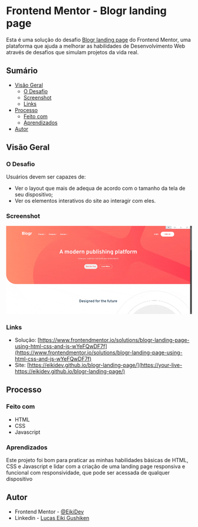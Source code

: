 # Frontend Mentor - Blogr landing page

Esta é uma solução do desafio [Blogr landing page](https://www.frontendmentor.io/challenges/blogr-landing-page-EX2RLAApP) do Frontend Mentor, uma plataforma que ajuda a melhorar as habilidades de Desenvolvimento Web através de desafios que simulam projetos da vida real. 

## Sumário

- [Visão Geral](#visão-geral)
  - [O Desafio](#o-desafio)
  - [Screenshot](#screenshot)
  - [Links](#links)
- [Processo](#processo)
  - [Feito com](#feito-com)
  - [Aprendizados](#aprendizados)
- [Autor](#autor)

## Visão Geral

### O Desafio

Usuários devem ser capazes de:

- Ver o layout que mais de adequa de acordo com o tamanho da tela de seu dispositivo;
- Ver os elementos interativos do site ao interagir com eles.

### Screenshot

![Gif do projeto](images/github/blogr.gif)

### Links

- Solução: [https://www.frontendmentor.io/solutions/blogr-landing-page-using-html-css-and-js-wYeFQwDF7f](https://www.frontendmentor.io/solutions/blogr-landing-page-using-html-css-and-js-wYeFQwDF7f)
- Site: [https://eikidev.github.io/blogr-landing-page/](https://your-live-https://eikidev.github.io/blogr-landing-page/)

## Processo

### Feito com

- HTML
- CSS
- Javascript

### Aprendizados

Este projeto foi bom para praticar as minhas habilidades básicas de HTML, CSS e Javascript e lidar com a criação de uma landing page responsiva e funcional com responsividade, que pode ser acessada de qualquer dispositivo

## Autor

- Frontend Mentor - [@EikiDev](https://www.frontendmentor.io/profile/EikiDev)
- Linkedin - [Lucas Eiki Gushiken](https://www.linkedin.com/in/lucaseikigushiken/)